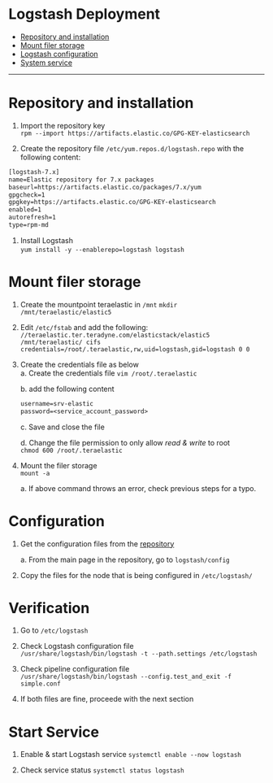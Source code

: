 # Logstash Deployment
* [Repository and installation](#repository-and-installation)
* [Mount filer storage](#mount-filer-storage)
* [Logstash configuration](#logstash-configuration)
* [System service](#system-service)

---

# Repository and installation

1. Import the repository key\
`rpm --import https://artifacts.elastic.co/GPG-KEY-elasticsearch`

1. Create the repository file `/etc/yum.repos.d/logstash.repo` with the following content:
```txt
[logstash-7.x]
name=Elastic repository for 7.x packages
baseurl=https://artifacts.elastic.co/packages/7.x/yum
gpgcheck=1
gpgkey=https://artifacts.elastic.co/GPG-KEY-elasticsearch
enabled=1
autorefresh=1
type=rpm-md
```

1. Install Logstash\
`yum install -y --enablerepo=logstash logstash`

# Mount filer storage

1. Create the mountpoint teraelastic in `/mnt`
`mkdir /mnt/teraelastic/elastic5`

1. Edit `/etc/fstab` and add the following:\
`//teraelastic.ter.teradyne.com/elasticstack/elastic5 /mnt/teraelastic/ cifs credentials=/root/.teraelastic,rw,uid=logstash,gid=logstash 0 0`

1. Create the credentials file as below\
    a. Create the credentials file
    `vim /root/.teraelastic`

    b. add the following content
    ```txt
    username=srv-elastic
    password=<service_account_password>
    ```
    c. Save and close the file

    d. Change the file permission to only allow *read & write* to root\
    `chmod 600 /root/.teraelastic`

1. Mount the filer storage\
`mount -a`

    a. If above command throws an error, check previous steps for a typo.

# Configuration

1. Get the configuration files from the [repository]()

    a. From the main page in the repository, go to `logstash/config`

1. Copy the files for the node that is being configured in `/etc/logstash/`

# Verification

1. Go to `/etc/logstash`

1. Check Logstash configuration file\
`/usr/share/logstash/bin/logstash -t --path.settings /etc/logstash`

1. Check pipeline configuration file\
`/usr/share/logstash/bin/logstash --config.test_and_exit -f simple.conf`

1. If both files are fine, proceede with the next section

# Start Service

1. Enable & start Logstash service
`systemctl enable --now logstash`

1. Check service status
`systemctl status logstash`


